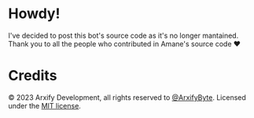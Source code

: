 # Howdy!
I've decided to post this bot's source code as it's no longer mantained.<br>
Thank you to all the people who contributed in Amane's source code ❤️

# Credits
©️ 2023 Arxify Development, all rights reserved to [@ArxifyByte](https://github.com/arxifybyte).
Licensed under the [MIT license](https://github.com/ArxifyByte/amane/blob/main/LICENSE).
